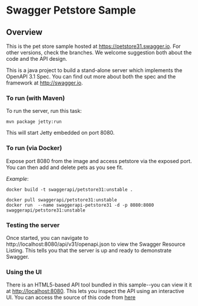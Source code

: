# Swagger Petstore Sample

## Overview
This is the pet store sample hosted at https://petstore31.swagger.io. For other versions, check the branches.
We welcome suggestion both about the code and the API design.

This is a java project to build a stand-alone server which implements the OpenAPI 3.1 Spec.  You can find out
more about both the spec and the framework at http://swagger.io.

### To run (with Maven)
To run the server, run this task:

```
mvn package jetty:run
```

This will start Jetty embedded on port 8080.

### To run (via Docker)

Expose port 8080 from the image and access petstore via the exposed port. You can then add and delete pets as you see fit.


*Example*:

```
docker build -t swaggerapi/petstore31:unstable .
```

```
docker pull swaggerapi/petstore31:unstable
docker run  --name swaggerapi-petstore31 -d -p 8080:8080 swaggerapi/petstore31:unstable
```


### Testing the server
Once started, you can navigate to http://localhost:8080/api/v31/openapi.json to view the Swagger Resource Listing.
This tells you that the server is up and ready to demonstrate Swagger.

### Using the UI
There is an HTML5-based API tool bundled in this sample--you can view it it at [http://localhost:8080](http://localhost:8080). This lets you inspect the API using an interactive UI.  You can access the source of this code from [here](https://github.com/swagger-api/swagger-ui)
